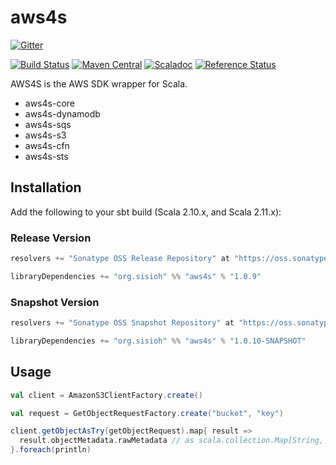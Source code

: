 aws4s
=====

[![Gitter](https://badges.gitter.im/Join%20Chat.svg)](https://gitter.im/sisioh/aws4s?utm_source=badge&utm_medium=badge&utm_campaign=pr-badge&utm_content=badge)

[![Build Status](https://travis-ci.org/sisioh/aws4s.svg)](https://travis-ci.org/sisioh/aws4s)
[![Maven Central](https://maven-badges.herokuapp.com/maven-central/org.sisioh/aws4s_2.11/badge.svg)](https://maven-badges.herokuapp.com/maven-central/org.sisioh/aws4s_2.11)
[![Scaladoc](http://javadoc-badge.appspot.com/org.sisioh/aws4s.svg?label=scaladoc)](http://javadoc-badge.appspot.com/org.sisioh/aws4s_2.11)
[![Reference Status](https://www.versioneye.com/java/org.sisioh:aws4s_2.11/reference_badge.svg?style=flat)](https://www.versioneye.com/java/org.sisioh:aws4s_2.11/references)

AWS4S is the AWS SDK wrapper for Scala.

- aws4s-core
- aws4s-dynamodb
- aws4s-sqs
- aws4s-s3
- aws4s-cfn
- aws4s-sts

## Installation

Add the following to your sbt build (Scala 2.10.x, and Scala 2.11.x):

### Release Version

```scala
resolvers += "Sonatype OSS Release Repository" at "https://oss.sonatype.org/content/repositories/releases/"

libraryDependencies += "org.sisioh" %% "aws4s" % "1.0.9"
```

### Snapshot Version

```scala
resolvers += "Sonatype OSS Snapshot Repository" at "https://oss.sonatype.org/content/repositories/snapshots/"

libraryDependencies += "org.sisioh" %% "aws4s" % "1.0.10-SNAPSHOT"
```

## Usage

```scala
val client = AmazonS3ClientFactory.create()

val request = GetObjectRequestFactory.create("bucket", "key")

client.getObjectAsTry(getObjectRequest).map{ result =>
  result.objectMetadata.rawMetadata // as scala.collection.Map[String, AnyRef]
}.foreach(println)

```
